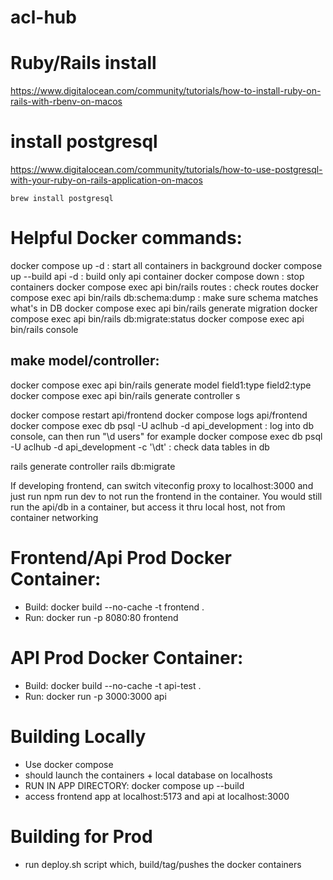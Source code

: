 # acl-hub

# Ruby/Rails install

https://www.digitalocean.com/community/tutorials/how-to-install-ruby-on-rails-with-rbenv-on-macos

# install postgresql

https://www.digitalocean.com/community/tutorials/how-to-use-postgresql-with-your-ruby-on-rails-application-on-macos

`brew install postgresql`


# Helpful Docker commands:

docker compose up -d : start all containers in background
docker compose up --build api -d : build only api container
docker compose down : stop containers
docker compose exec api bin/rails routes : check routes 
docker compose exec api bin/rails db:schema:dump    : make sure schema matches what's in DB
docker compose exec api bin/rails generate migration
docker compose exec api bin/rails db:migrate:status 
docker compose exec api bin/rails console 

## make model/controller:
docker compose exec api bin/rails generate model <modelName> field1:type field2:type 
docker compose exec api bin/rails generate controller <model>s

docker compose restart api/frontend
docker compose logs api/frontend
docker compose exec db psql -U aclhub -d api_development  : log into db console, can then run "\d users" for example
docker compose exec db psql -U aclhub -d api_development -c '\dt' : check data tables in db

rails generate controller <controllername>
rails db:migrate





If developing frontend, can switch viteconfig proxy to localhost:3000 and just run npm run dev to not run the frontend in the container. You 
would still run the api/db in a container, but access it thru local host, not from container networking




# Frontend/Api Prod Docker Container:
- Build: docker build --no-cache -t frontend .
- Run: docker run -p 8080:80 frontend

# API Prod Docker Container:
- Build: docker build --no-cache -t api-test .
- Run: docker run -p 3000:3000 api


# Building Locally
- Use docker compose 
- should launch the containers + local database on localhosts 
- RUN IN APP DIRECTORY: docker compose up --build
- access frontend app at localhost:5173 and api at localhost:3000


# Building for Prod
- run deploy.sh script which, build/tag/pushes the docker containers 

